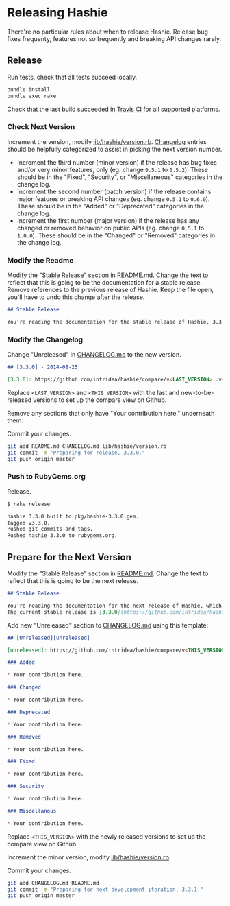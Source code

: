 # Releasing Hashie

There're no particular rules about when to release Hashie. Release bug fixes frequenty, features not so frequently and breaking API changes rarely.

## Release

Run tests, check that all tests succeed locally.

```sh
bundle install
bundle exec rake
```

Check that the last build succeeded in [Travis CI](https://travis-ci.org/intridea/hashie) for all supported platforms.

### Check Next Version

Increment the version, modify [lib/hashie/version.rb](lib/hashie/version.rb). [Changelog](CHANGELOG.md) entries should be helpfully categorized to assist in picking the next version number.

* Increment the third number (minor version) if the release has bug fixes and/or very minor features, only (eg. change `0.5.1` to `0.5.2`). These should be in the "Fixed", "Security", or "Miscellaneous" categories in the change log.
* Increment the second number (patch version) if the release contains major features or breaking API changes (eg. change `0.5.1` to `0.6.0`). These should be in the "Added" or "Deprecated" categories in the change log.
* Increment the first number (major version) if the release has any changed or removed behavior on public APIs (eg. change `0.5.1` to `1.0.0`). These should be in the "Changed" or "Removed" categories in the change log.

### Modify the Readme

Modify the "Stable Release" section in [README.md](README.md). Change the text to reflect that this is going to be the documentation for a stable release. Remove references to the previous release of Hashie. Keep the file open, you'll have to undo this change after the release.

```markdown
## Stable Release

You're reading the documentation for the stable release of Hashie, 3.3.0.
```

### Modify the Changelog

Change "Unreleased" in [CHANGELOG.md](CHANGELOG.md) to the new version.

```markdown
## [3.3.0] - 2014-08-25

[3.3.0]: https://github.com/intridea/hashie/compare/v<LAST_VERSION>..v<THIS_VERSION>
```

Replace `<LAST_VERSION>` and `<THIS_VERSION>` with the last and new-to-be-released versions to set up the compare view on Github.

Remove any sections that only have "Your contribution here." underneath them.

Commit your changes.

```sh
git add README.md CHANGELOG.md lib/hashie/version.rb
git commit -m "Preparing for release, 3.3.0."
git push origin master
```

### Push to RubyGems.org

Release.

```sh
$ rake release

hashie 3.3.0 built to pkg/hashie-3.3.0.gem.
Tagged v3.3.0.
Pushed git commits and tags.
Pushed hashie 3.3.0 to rubygems.org.
```

## Prepare for the Next Version

Modify the "Stable Release" section in [README.md](README.md). Change the text to reflect that this is going to be the next release.

```markdown
## Stable Release

You're reading the documentation for the next release of Hashie, which should be 3.3.1.
The current stable release is [3.3.0](https://github.com/intridea/hashie/blob/v3.3.0/README.md).
```

Add new "Unreleased" section to [CHANGELOG.md](CHANGELOG.md) using this template:

```markdown
## [Unreleased][unreleased]

[unreleased]: https://github.com/intridea/hashie/compare/v<THIS_VERSION>...master

### Added

* Your contribution here.

### Changed

* Your contribution here.

### Deprecated

* Your contribution here.

### Removed

* Your contribution here.

### Fixed

* Your contribution here.

### Security

* Your contribution here.

### Miscellanous

* Your contribution here.
```

Replace `<THIS_VERSION>` with the newly released versions to set up the compare view on Github.

Increment the minor version, modify [lib/hashie/version.rb](lib/hashie/version.rb).

Commit your changes.

```sh
git add CHANGELOG.md README.md
git commit -m "Preparing for next development iteration, 3.3.1."
git push origin master
```
